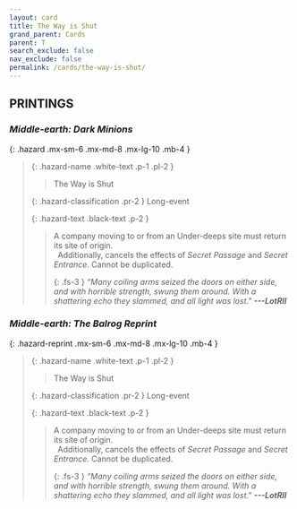 ```yaml
---
layout: card
title: The Way is Shut
grand_parent: Cards
parent: T
search_exclude: false
nav_exclude: false
permalink: /cards/the-way-is-shut/
---
```


## PRINTINGS


### _Middle-earth: Dark Minions_

{: .hazard .mx-sm-6 .mx-md-8 .mx-lg-10 .mb-4 }
> {: .hazard-name .white-text .p-1 .pl-2 }
> > <div class="hazard-mp"></div>
> > <div class="card-name">The Way is Shut</div>
>
> {: .hazard-classification .pr-2 }
> Long-event
>
> {: .hazard-text .black-text .p-2 }
> > A company moving to or from an Under-deeps site must return its site of origin. <br>&ensp;Additionally, cancels the effects of _Secret Passage_ and _Secret Entrance_. Cannot be duplicated. 
> > 
> > {: .fs-3 } 
> > _“Many coiling arms seized the doors on either side, and with horrible strength, swung them around. With a shattering echo they slammed, and all light was lost."_ ***---&#65279;LotRII*** 
>

### _Middle-earth: The Balrog Reprint_

{: .hazard-reprint .mx-sm-6 .mx-md-8 .mx-lg-10 .mb-4 }
> {: .hazard-name .white-text .p-1 .pl-2 }
> > <div class="hazard-mp"></div>
> > <div class="card-name">The Way is Shut</div>
>
> {: .hazard-classification .pr-2 }
> Long-event
>
> {: .hazard-text .black-text .p-2 }
> > A company moving to or from an Under-deeps site must return its site of origin. <br>&ensp;Additionally, cancels the effects of _Secret Passage_ and _Secret Entrance._ Cannot be duplicated. 
> > 
> > {: .fs-3 } 
> > _“Many coiling arms seized the doors on either side, and with horrible strength, swung them around. With a shattering echo they slammed, and all light was lost."_ ***---&#65279;LotRII*** 
>
